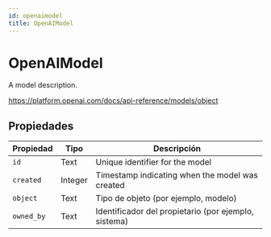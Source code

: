 ```yaml
---
id: openaimodel
title: OpenAIModel
---
```


# OpenAIModel

A model description.

https://platform.openai.com/docs/api-reference/models/object

## Propiedades

| Propiedad  | Tipo    | Descripción                                                             |
| ---------- | ------- | ----------------------------------------------------------------------- |
| `id`       | Text    | Unique identifier for the model                                         |
| `created`  | Integer | Timestamp indicating when the model was created                         |
| `object`   | Text    | Tipo de objeto (por ejemplo, modelo)                 |
| `owned_by` | Text    | Identificador del propietario (por ejemplo, sistema) |
